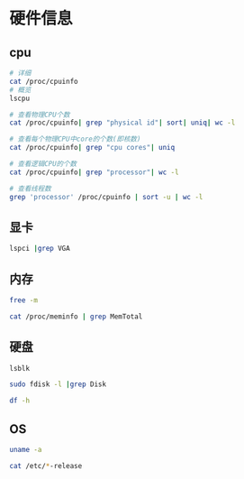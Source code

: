 # 硬件信息

## cpu

```bash
# 详细
cat /proc/cpuinfo
# 概览
lscpu

# 查看物理CPU个数
cat /proc/cpuinfo| grep "physical id"| sort| uniq| wc -l

# 查看每个物理CPU中core的个数(即核数)
cat /proc/cpuinfo| grep "cpu cores"| uniq

# 查看逻辑CPU的个数
cat /proc/cpuinfo| grep "processor"| wc -l

# 查看线程数
grep 'processor' /proc/cpuinfo | sort -u | wc -l    

```

## 显卡

```bash
lspci |grep VGA
```

## 内存

```bash
free -m

cat /proc/meminfo | grep MemTotal
```

## 硬盘

```bash
lsblk

sudo fdisk -l |grep Disk

df -h
```

## OS

```bash
uname -a 

cat /etc/*-release
```

